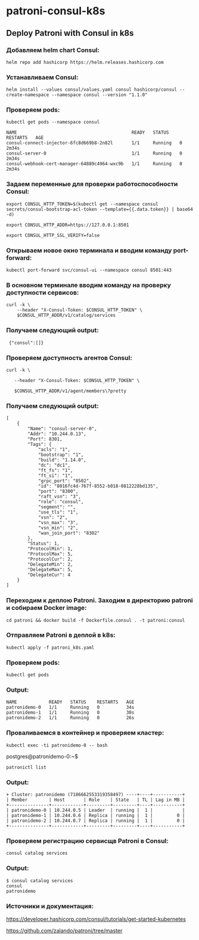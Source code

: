 # patroni-consul-k8s
## Deploy Patroni with Consul in k8s

### Добавляем helm chart Consul:
```
helm repo add hashicorp https://helm.releases.hashicorp.com
```
### Устанавливаем Consul:
```
helm install --values consul/values.yaml consul hashicorp/consul --create-namespace --namespace consul --version "1.1.0"
```
### Проверяем pods:
```
kubectl get pods --namespace consul
```
```
NAME                                           READY   STATUS    RESTARTS   AGE
consul-connect-injector-6fc8d669b8-2n82l       1/1     Running   0          2m34s
consul-server-0                                1/1     Running   0          2m34s
consul-webhook-cert-manager-64889c4964-wxc9b   1/1     Running   0          2m34s
```
### Задаем переменные для проверки работоспособности Consul:
```
export CONSUL_HTTP_TOKEN=$(kubectl get --namespace consul secrets/consul-bootstrap-acl-token --template={{.data.token}} | base64 -d)

export CONSUL_HTTP_ADDR=https://127.0.0.1:8501

export CONSUL_HTTP_SSL_VERIFY=false
```
### Открываем новое окно терминала и вводим команду port-forward: 
```
kubectl port-forward svc/consul-ui --namespace consul 8501:443
```
### В основном терминале вводим команду на проверку доступности сервисов:
```
curl -k \
    --header "X-Consul-Token: $CONSUL_HTTP_TOKEN" \
    $CONSUL_HTTP_ADDR/v1/catalog/services
```
### Получаем следующий output: 
```
 {"consul":[]}
```
### Проверяем доступность агентов Consul:
```
curl -k \

   --header "X-Consul-Token: $CONSUL_HTTP_TOKEN" \

   $CONSUL_HTTP_ADDR/v1/agent/members\?pretty
```
### Получаем следующий output:
```
[
    {
        "Name": "consul-server-0",
        "Addr": "10.244.0.13",
        "Port": 8301,
        "Tags": {
            "acls": "1",
            "bootstrap": "1",
            "build": "1.14.0",
            "dc": "dc1",
            "ft_fs": "1",
            "ft_si": "1",
            "grpc_port": "8502",
            "id": "8016fc4d-767f-8552-b018-0812228bd135",
            "port": "8300",
            "raft_vsn": "3",
            "role": "consul",
            "segment": "",
            "use_tls": "1",
            "vsn": "2",
            "vsn_max": "3",
            "vsn_min": "2",
            "wan_join_port": "8302"
        },
        "Status": 1,
        "ProtocolMin": 1,
        "ProtocolMax": 5,
        "ProtocolCur": 2,
        "DelegateMin": 2,
        "DelegateMax": 5,
        "DelegateCur": 4
    }
]
```
### Переходим к деплою Patroni. Заходим в директорию patroni и собираем Docker image:
```
cd patroni && docker build -f Dockerfile.consul . -t patroni:consul
```
### Отправляем Patroni в деплой в k8s:
```
kubectl apply -f patroni_k8s.yaml
```
### Проверяем pods:
```
kubectl get pods 
```
### Output: 
    NAME            READY   STATUS    RESTARTS   AGE   
    patronidemo-0   1/1     Running   0          34s   
    patronidemo-1   1/1     Running   0          30s   
    patronidemo-2   1/1     Running   0          26s   

### Проваливаемся в контейнер и проверяем кластер:
```
kubectl exec -ti patronidemo-0 -- bash
```
postgres@patronidemo-0:~$ 
```
patronictl list
```
### Output: 
    + Cluster: patronidemo (7186662553319358497) ----+----+-----------+
    | Member        | Host       | Role    | State   | TL | Lag in MB |
    +---------------+------------+---------+---------+----+-----------+
    | patronidemo-0 | 10.244.0.5 | Leader  | running |  1 |           |
    | patronidemo-1 | 10.244.0.6 | Replica | running |  1 |         0 |
    | patronidemo-2 | 10.244.0.7 | Replica | running |  1 |         0 |
    +---------------+------------+---------+---------+----+-----------+
 ### Проверяем регистрацию сервисщв Patroni в Consul:
 ```
 consul catalog services
 ```
 ### Output:
 ```
 $ consul catalog services
consul
patronidemo
 ```
 ### Источники и документация:
 https://developer.hashicorp.com/consul/tutorials/get-started-kubernetes
 
 https://github.com/zalando/patroni/tree/master


